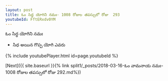 ```yaml
---
layout: post
title: ఓం సిద్ధ యోగిని నమః- 1008 రోజుల తపస్సులో రోజు  293
youtubeId: FftERxdv0YM
---
```

 
 
 ఓం సిద్ధ యోగిని నమః  
 
 -  సిధ అయిన గొప్ప యోగి ఎవరు 
 
  
 
  
 
 
 
 
 
 


{% include youtubePlayer.html id=page.youtubeId %}
 
[Next]({{ site.baseurl }}{% link  split1/_posts/2018-03-16-ఓం వామనాయ నమః- 1008 రోజుల తపస్సులో రోజు  292.md%})
 

